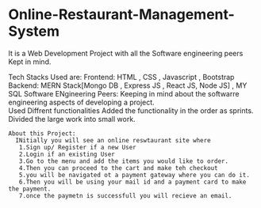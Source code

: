 # Online-Restaurant-Management-System
It is a Web Development Project with all the Software engineering peers Kept in mind.

Tech Stacks Used are:
  Frontend: 
    HTML , CSS , Javascript , Bootstrap
   Backend:
    MERN Stack[Mongo DB , Express JS , React JS, Node JS] , 
    MY SQL
    Software ENgineering Peers:
Keeping in mind about the softwarre engineering aspects of developing a project.  
  Used Diffrent functionalities
  Added the functionality in the order as sprints.
  Divided the large work into small work.
    
    
    About this Project:
      INitially you will see an online reswtaurant site where
       1.Sign up/ Register if a new User
       2.Login if an existing User
       3.Go to the menu and add the items you would like to order.
       4.Then you can proceed to the cart and make teh checkout
       5.you will be navigated ot a payment gateway where you can do it.
       6.Then you will be using your mail id and a payment card to make the payment.
       7.once the paymetn is successfull you will recieve an email.
      
